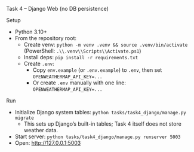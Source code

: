 Task 4 – Django Web (no DB persistence)

Setup
- Python 3.10+
- From the repository root:
  - Create venv: `python -m venv .venv && source .venv/bin/activate` (PowerShell: `.\\.venv\\Scripts\\Activate.ps1`)
  - Install deps: `pip install -r requirements.txt`
  - Create `.env`:
    - Copy `env.example` (or `.env.example`) to `.env`, then set `OPENWEATHERMAP_API_KEY=...`
    - Or create `.env` manually with one line: `OPENWEATHERMAP_API_KEY=...`

Run
- Initialize Django system tables: `python tasks/task4_django/manage.py migrate`
  - This sets up Django’s built-in tables; Task 4 itself does not store weather data.
- Start server: `python tasks/task4_django/manage.py runserver 5003`
- Open: http://127.0.0.1:5003
